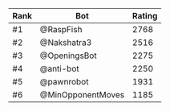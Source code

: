 Rank|Bot|Rating
---|---|---
#1|@RaspFish|2768
#2|@Nakshatra3|2516
#3|@OpeningsBot|2275
#4|@anti-bot|2250
#5|@pawnrobot|1931
#6|@MinOpponentMoves|1185
